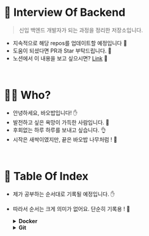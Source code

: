 # 📖 Interview Of Backend
> 신입 백엔드 개발자가 되는 과정을 정리한 저장소입니다.
- 지속적으로 해당 repos를 업데이트할 예정입니다 :wave:
- 도움이 되셨다면 PR과 Star 부탁드립니다. 💝
- 노션에서 이 내용을 보고 싶으시면? <a href="https://baobab-tree.notion.site/30ddfa1cf1e2491c87b729eefe891ce1?v=d7cc16badb6a44f4a2a5f1e904454148">Link</a> 🔗
<br/>

# 🙇‍♂️ Who?
- 안녕하세요, 바오밥입니다! ✋
- 발전하고 싶은 욕망이 가득한 사람입니다. 🤙  
- 후회없는 하루 하루를 보내고 싶습니다. 👌  
- 시작은 새싹이였지만, 끝은 바오밥 나무처럼 ! 🌲  
<br/>


# 📑 Table Of Index
- 제가 공부하는 순서대로 기록될 예정입니다. ✋
- 따라서 순서는 크게 의미가 없어요. 단순히 기록용 ! 🤙

  <details>
  <summary><strong>Docker</strong></summary>
  <div markdown="1">
  <a href="https://baobab-tree.notion.site/Docker-8a77ccf2efb247e48fbad40e5d770cc8">Docker 기초 명령어</a> 🔗 <br/>
  </div>
  </details>  
  
  <details>
  <summary><strong>Git</strong></summary>
  <div markdown="1">
  - Git 기초 
  </div>
  </details>  
<br/>
